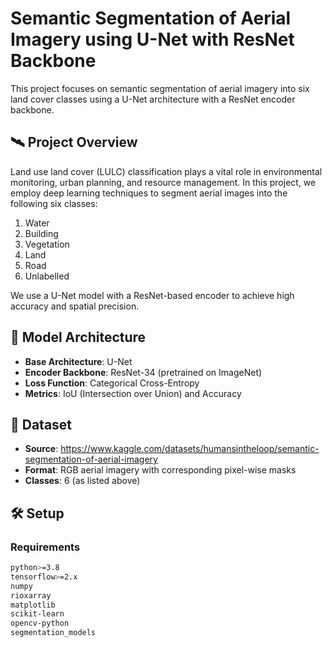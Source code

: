 # Semantic Segmentation of Aerial Imagery using U-Net with ResNet Backbone

This project focuses on semantic segmentation of aerial imagery into six land cover classes using a U-Net architecture with a ResNet encoder backbone.

## 🛰️ Project Overview

Land use land cover (LULC) classification plays a vital role in environmental monitoring, urban planning, and resource management. In this project, we employ deep learning techniques to segment aerial images into the following six classes:

1. Water  
2. Building
3. Vegetation  
4. Land 
5. Road 
6. Unlabelled

We use a U-Net model with a ResNet-based encoder to achieve high accuracy and spatial precision.

## 🧠 Model Architecture

- **Base Architecture**: U-Net  
- **Encoder Backbone**: ResNet-34 (pretrained on ImageNet)  
- **Loss Function**: Categorical Cross-Entropy 
- **Metrics**: IoU (Intersection over Union) and Accuracy

## 📁 Dataset

- **Source**: https://www.kaggle.com/datasets/humansintheloop/semantic-segmentation-of-aerial-imagery
- **Format**: RGB aerial imagery with corresponding pixel-wise masks
- **Classes**: 6 (as listed above)

## 🛠️ Setup

### Requirements

```bash
python>=3.8
tensorflow>=2.x
numpy
rioxarray
matplotlib
scikit-learn
opencv-python
segmentation_models
